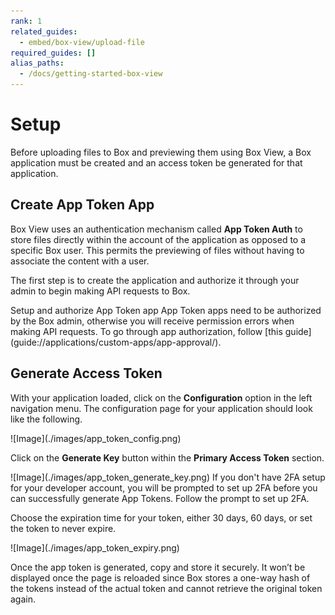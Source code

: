 ```yaml
---
rank: 1
related_guides:
  - embed/box-view/upload-file
required_guides: []
alias_paths:
  - /docs/getting-started-box-view
---
```


# Setup

Before uploading files to Box and previewing them using Box View, a Box
application must be created and an access token be generated for that
application.

## Create App Token App

Box View uses an authentication mechanism called **App Token Auth** to store
files directly within the account of the application as opposed to a specific
Box user. This permits the previewing of files without having to associate the
content with a user.

The first step is to create the application and authorize it through your admin
to begin making API requests to Box.

<CTA to='guide://applications/custom-apps/app-token-setup/'>
  Setup and authorize App Token app
</CTA>

<Message type='warning'>
  App Token apps need to be authorized by the Box admin, otherwise you will
  receive permission errors when making API requests. To go through app
  authorization, follow [this guide](guide://applications/custom-apps/app-approval/).
</Message>

## Generate Access Token

With your application loaded, click on the **Configuration** option in the left
navigation menu. The configuration page for your application should look like
the following.

<ImageFrame border>
  ![Image](./images/app_token_config.png)
</ImageFrame>

Click on the **Generate Key** button within the **Primary Access Token**
section.

<ImageFrame border>
  ![Image](./images/app_token_generate_key.png)
</ImageFrame>

<Message type='notice'>
  If you don't have 2FA setup for your developer account, you will be prompted
  to set up 2FA before you can successfully generate App Tokens. Follow the
  prompt to set up 2FA.
</Message>

Choose the expiration time for your token, either 30 days, 60 days, or set the
token to never expire.

<ImageFrame border width='600' shadow center>
  ![Image](./images/app_token_expiry.png)
</ImageFrame>

Once the app token is generated, copy and store it securely. It won’t be
displayed once the page is reloaded since Box stores a one-way hash of the
tokens instead of the actual token and cannot retrieve the original token again.
